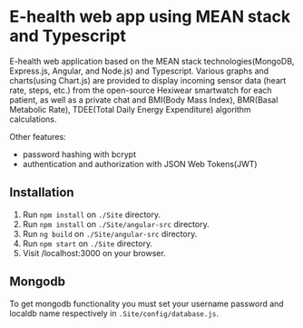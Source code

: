 # E-health web app using MEAN stack and Typescript
E-health web application based on the MEAN stack technologies(MongoDB, Express.js, Angular, and Node.js) and Typescript. Various graphs and charts(using Chart.js) are provided to display incoming sensor data (heart rate, steps, etc.) from the open-source Hexiwear smartwatch for each patient, as well as a private chat and BMI(Body Mass Index), BMR(Basal Metabolic Rate), TDEE(Total Daily Energy Expenditure) algorithm calculations.

Other features:
- password hashing with bcrypt
- authentication and authorization with JSON Web Tokens(JWT)

## Installation
1) Run `npm install` on `./Site` directory. 
2) Run `npm install` on `./Site/angular-src` directory.
3) Run `ng build` on `./Site/angular-src` directory.
4) Run `npm start` on `./Site` directory.
5) Visit /localhost:3000 on your browser.
## Mongodb
To get mongodb functionality you must set your username password and localdb name respectively in `.Site/config/database.js`.
